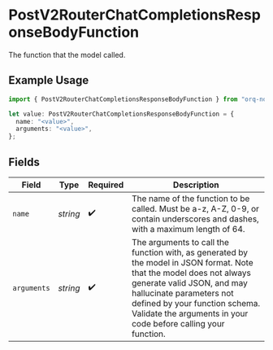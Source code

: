# PostV2RouterChatCompletionsResponseBodyFunction

The function that the model called.

## Example Usage

```typescript
import { PostV2RouterChatCompletionsResponseBodyFunction } from "orq-node-client/models/operations";

let value: PostV2RouterChatCompletionsResponseBodyFunction = {
  name: "<value>",
  arguments: "<value>",
};
```

## Fields

| Field                                                                                                                                                                                                                                                                             | Type                                                                                                                                                                                                                                                                              | Required                                                                                                                                                                                                                                                                          | Description                                                                                                                                                                                                                                                                       |
| --------------------------------------------------------------------------------------------------------------------------------------------------------------------------------------------------------------------------------------------------------------------------------- | --------------------------------------------------------------------------------------------------------------------------------------------------------------------------------------------------------------------------------------------------------------------------------- | --------------------------------------------------------------------------------------------------------------------------------------------------------------------------------------------------------------------------------------------------------------------------------- | --------------------------------------------------------------------------------------------------------------------------------------------------------------------------------------------------------------------------------------------------------------------------------- |
| `name`                                                                                                                                                                                                                                                                            | *string*                                                                                                                                                                                                                                                                          | :heavy_check_mark:                                                                                                                                                                                                                                                                | The name of the function to be called. Must be a-z, A-Z, 0-9, or contain underscores and dashes, with a maximum length of 64.                                                                                                                                                     |
| `arguments`                                                                                                                                                                                                                                                                       | *string*                                                                                                                                                                                                                                                                          | :heavy_check_mark:                                                                                                                                                                                                                                                                | The arguments to call the function with, as generated by the model in JSON format. Note that the model does not always generate valid JSON, and may hallucinate parameters not defined by your function schema. Validate the arguments in your code before calling your function. |